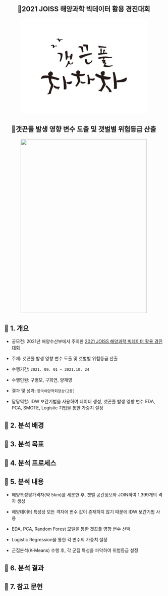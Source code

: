 <h2 align="center">🌊2021 JOISS 해양과학 빅데이터 활용 경진대회</h2>
<p align = "center"><img src = "README Images/1. 마크.png" width = "400" height = "300"></p>
<h2 align="center">🌿갯끈풀 발생 영향 변수 도출 및 갯벌별 위험등급 산출</h2>

<p align = "center"><img src = "README Images/상장.png" width = "400" height = "550"></p>


<h2>🌿 1. 개요</h2>

- 공모전: 2021년 해양수산부에서 주최한 [2021 JOISS 해양과학 빅데이터 활용 경진대회](https://dacon.io/competitions/official/235793/overview/description)

- 주제: 갯끈풀 발생 영향 변수 도출 및 갯벌별 위험등급 산출

- 수행기간: `2021. 09. 01 ~ 2021.10. 24`

- 수행인원: 구병모, 구희연, 양재영

- 결과 및 성과: `한국해양학회장상(2등)`

- 담당역할: IDW 보간기법을 사용하여 데이터 생성, 갯끈풀 발생 영향 변수 EDA, PCA, SMOTE, Logistic 기법을 통한 가중치 설정

<h2>🌿 2. 분석 배경</h2>



<h2>🌿 3. 분석 목표</h2>

<h2>🌿 4. 분석 프로세스</h2>


<h2>🌿 5. 분석 내용</h2>

- 해양특성평가격자(약 5km)를 세분한 후, 갯벌 공간정보와 JOIN하여 1,399개의 격자 생성

- 해양데이터 특성상 모든 격자에 변수 값이 존재하지 않기 때문에 IDW 보간기법 사용

- EDA, PCA, Random Forest 모델을 통한 갯끈풀 영향 변수 선택

- Logistic Regression을 통한 각 변수의 가중치 설정

- 군집분석(K-Means) 수행 후, 각 군집 특성을 파악하여 위험등급 설정

<h2>🌿 6. 분석 결과</h2>

<h2>🌿 7. 참고 문헌</h2>
